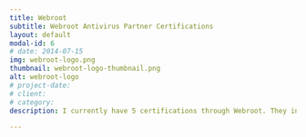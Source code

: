 ```yaml
---
title: Webroot
subtitle: Webroot Antivirus Partner Certifications
layout: default
modal-id: 6
# date: 2014-07-15
img: webroot-logo.png
thumbnail: webroot-logo-thumbnail.png
alt: webroot-logo
# project-date: 
# client: 
# category: 
description: I currently have 5 certifications through Webroot. They include DNS Protection Sales, DNS Protection Technical, Endpoint Protection Sales, Endpoint Protection Technical, and Security Awareness Technical Certifications. For more information about their certifications please visit their site, https://www.webroot.com/us/en/business/resources/certifications. Webroot logo has been used in accordance to their brand guidlines found here, https://www.webroot.com/us/en/about/brand.

---
```

